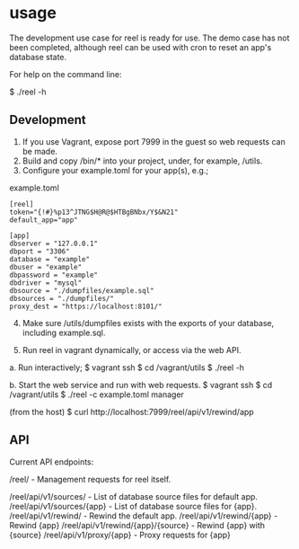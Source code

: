 # usage #

The development use case for reel is ready for use.  The demo case has not been
completed, although reel can be used with cron to reset an app's database state.

For help on the command line:

 $ ./reel -h

## Development ##

1. If you use Vagrant, expose port 7999 in the guest so web requests can be made.
2. Build and copy /bin/* into your project, under, for example, /utils.
3. Configure your example.toml for your app(s), e.g.;

example.toml
```
[reel]
token="{!#}%p13^JTNG$H@R@$HTBgBNbx/Y$&N21"
default_app="app"

[app]
dbserver = "127.0.0.1"
dbport = "3306"
database = "example"
dbuser = "example"
dbpassword = "example"
dbdriver = "mysql"
dbsource = "./dumpfiles/example.sql"
dbsources = "./dumpfiles/"
proxy_dest = "https://localhost:8101/"

```

4. Make sure /utils/dumpfiles exists with the exports of your database, including
example.sql.

5. Run reel in vagrant dynamically, or access via the web API.

  a. Run interactively;
  $ vagrant ssh
  $ cd /vagrant/utils
  $ ./reel -h

  b. Start the web service and run with web requests.
  $ vagrant ssh
  $ cd /vagrant/utils
  $ ./reel -c example.toml manager

  (from the host) $ curl http://localhost:7999/reel/api/v1/rewind/app

## API ##

Current API endpoints:

/reel/                             - Management requests for reel itself.

/reel/api/v1/sources/              - List of database source files for
                                     default app.
/reel/api/v1/sources/{app}         - List of database source files for
                                     {app}.
/reel/api/v1/rewind/               - Rewind the default app.
/reel/api/v1/rewind/{app}          - Rewind {app}
/reel/api/v1/rewind/{app}/{source} - Rewind {app} with {source}
/reel/api/v1/proxy/{app}           - Proxy requests for {app}
